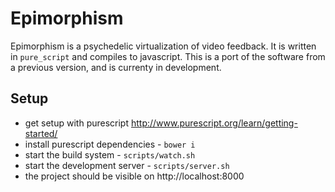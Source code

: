 # Epimorphism

Epimorphism is a psychedelic virtualization of video feedback.  It is written in `pure_script` and compiles to javascript.  This is a port of the software from a previous version, and is currenty in development.

## Setup

- get setup with purescript http://www.purescript.org/learn/getting-started/
- install purescript dependencies - `bower i`
- start the build system - `scripts/watch.sh`
- start the development server - `scripts/server.sh`
- the project should be visible on http://localhost:8000
